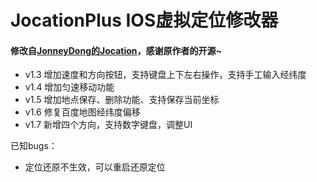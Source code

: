 # JocationPlus IOS虚拟定位修改器 

#### 修改自[JonneyDong的Jocation](https://github.com/JonneyDong/JocationRelease)，感谢原作者的开源~

- v1.3  增加速度和方向按钮，支持键盘上下左右操作，支持手工输入经纬度
- v1.4 增加匀速移动功能
- v1.5 增加地点保存、删除功能、支持保存当前坐标 
- v1.6 修复百度地图经纬度偏移
- v1.7 新增四个方向，支持数字键盘，调整UI

已知bugs：

- 定位还原不生效，可以重启还原定位

